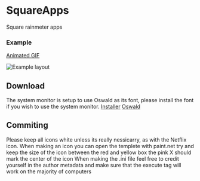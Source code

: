 # SquareApps
Square rainmeter apps

### Example
[Animated GIF](https://gfycat.com/KaleidoscopicEllipticalBlackmamba)

![Example layout](https://i.imgur.com/YelthIQ.jpg)

## Download
The system monitor is setup to use Oswald as its font, please install the font if you wish to use the system monitor.
[Installer](https://github.com/Filip9696/SquareApps/releases/download/2.0/SquareApps_2.0.rmskin)
[Oswald](https://github.com/google/fonts/raw/master/ofl/oswald/Oswald-Regular.ttf)

## Commiting
Please keep all icons white unless its really nessicarry, as with the Netflix icon.
When making an icon you can open the templete with paint.net try and keep the size of the icon between the red and yellow box the pink X should mark the center of the icon
When making the .ini file feel free to credit yourself in the author metadata and make sure that the execute tag will work on the majority of computers
